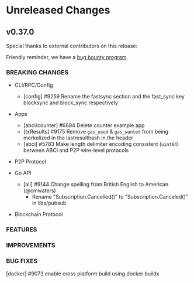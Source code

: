 # Unreleased Changes

## v0.37.0

Special thanks to external contributors on this release:

Friendly reminder, we have a [bug bounty program](https://hackerone.com/tendermint).

### BREAKING CHANGES

- CLI/RPC/Config

  - [config] \#9259 Rename the fastsync section and the fast_sync key blocksync and block_sync respectively

- Apps

  - [abci/counter] \#6684 Delete counter example app
  - [txResults] \#9175 Remove `gas_used` & `gas_wanted` from being merkelized in the lastresulthash in the header
  - [abci] \#5783 Make length delimiter encoding consistent (`uint64`) between ABCI and P2P wire-level protocols

- P2P Protocol

- Go API

    - [all] \#9144 Change spelling from British English to American (@cmwaters)
        - Rename "Subscription.Cancelled()" to "Subscription.Canceled()" in libs/pubsub

- Blockchain Protocol

### FEATURES

### IMPROVEMENTS

### BUG FIXES

[docker] \#9073 enable cross platform build using docker buildx
